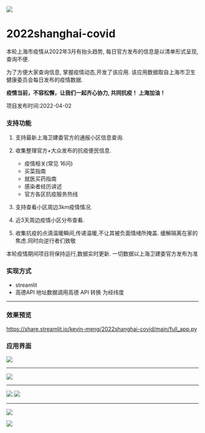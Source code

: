 ![](https://files.mdnice.com/user/5656/11a2cfa7-4d72-48d1-aa90-4811ab317ca5.png)
# 2022shanghai-covid

本轮上海市疫情从2022年3月有抬头趋势, 每日官方发布的信息是以清单形式呈现,查询不便. 

为了方便大家查询信息, 掌握疫情动态,开发了该应用.
该应用数据取自上海市卫生健康委员会每日发布的疫情数据.

**疫情当前，不容松懈，让我们一起齐心协力, 共同抗疫！ 上海加油！**

项目发布时间:2022-04-02

### 支持功能

1. 支持最新上海卫建委官方的通报小区信息查询.
2. 收集整理官方+大众发布的抗疫便民信息.
    - 疫情相关(常见 16问)
    - 买菜指南
    - 就医买药指南
    - 感染者经历讲述
    - 官方各区抗疫服务热线
    
3. 支持查看小区周边3km疫情情况.
4. 近3天周边疫情小区分布查看.
5. 收集抗疫的点滴温暖瞬间,传递温暖,不让其被负面情绪所掩盖. 缓解隔离在家的焦虑.同时向逆行者们致敬

本轮疫情期间项目将保持运行,数据实时更新.
一切数据以上海卫建委官方发布为准


### 实现方式
 - streamlit
 - 高德API
  地址数据调用高德 API 转换 为经纬度
****
### 效果预览

https://share.streamlit.io/kevin-meng/2022shanghai-covid/main/full_app.py



### 应用界面

![](https://files.mdnice.com/user/5656/b20ec877-9b31-4f0a-a9a3-e111e61a592c.png)

---

![](https://files.mdnice.com/user/5656/9b31d935-2092-47c9-ba09-829250f68ec0.png)

---

![](https://files.mdnice.com/user/5656/6ccf783d-a6f4-4e86-92ca-e0a435bdf366.png)
![](https://files.mdnice.com/user/5656/af4ce6dd-105c-4655-99c0-fda26635dac8.png)

---

![](https://files.mdnice.com/user/5656/0d47f5e9-6286-41af-9b4d-0c4fc7d98291.png)

![](https://files.mdnice.com/user/5656/f5843fa6-2aaa-410c-bba7-48b83f6e22be.png)

